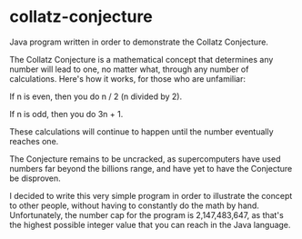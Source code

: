 # collatz-conjecture
Java program written in order to demonstrate the Collatz Conjecture. 

The Collatz Conjecture is a mathematical concept that determines any number will lead to one, no matter what, through 
any number of calculations. Here's how it works, for those who are unfamiliar: 

If n is even, then you do n / 2 (n divided by 2).

If n is odd, then you do 3n + 1. 

These calculations will continue to happen until the number eventually reaches one. 

The Conjecture remains to be uncracked, as supercomputers have used numbers far beyond the billions range, and have yet to have the 
Conjecture be disproven. 

I decided to write this very simple program in order to illustrate the concept to other people, without having to constantly do the 
math by hand. Unfortunately, the number cap for the program is 2,147,483,647, as that's the highest possible integer value that you can
reach in the Java language. 
